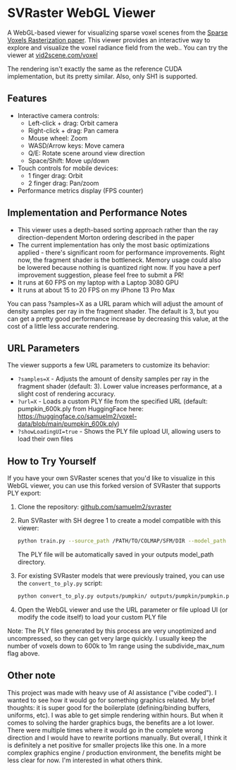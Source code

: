 # SVRaster WebGL Viewer

A WebGL-based viewer for visualizing sparse voxel scenes from the [Sparse Voxels Rasterization paper](https://svraster.github.io/). This viewer provides an interactive way to explore and visualize the voxel radiance field from the web.. You can try the viewer at [vid2scene.com/voxel](https://vid2scene.com/voxel)

The rendering isn't exactly the same as the reference CUDA implementation, but its pretty similar. Also, only SH1 is supported.

## Features

- Interactive camera controls:
  - Left-click + drag: Orbit camera
  - Right-click + drag: Pan camera
  - Mouse wheel: Zoom
  - WASD/Arrow keys: Move camera
  - Q/E: Rotate scene around view direction
  - Space/Shift: Move up/down
- Touch controls for mobile devices:
  - 1 finger drag: Orbit
  - 2 finger drag: Pan/zoom
- Performance metrics display (FPS counter)


## Implementation and Performance Notes

- This viewer uses a depth-based sorting approach rather than the ray direction-dependent Morton ordering described in the paper
- The current implementation has only the most basic optimizations applied - there's significant room for performance improvements. Right now, the fragment shader is the bottleneck. Memory usage could also be lowered because nothing is quantized right now. If you have a perf improvement suggestion, please feel free to submit a PR! 
- It runs at 60 FPS on my laptop with a Laptop 3080 GPU
- It runs at about 15 to 20 FPS on my iPhone 13 Pro Max


You can pass ?samples=X as a URL param which will adjust the amount of density samples per ray in the fragment shader. The default is 3, but you can get a pretty good performance increase by decreasing this value, at the cost of a little less accurate rendering.

## URL Parameters

The viewer supports a few URL parameters to customize its behavior:

- `?samples=X` - Adjusts the amount of density samples per ray in the fragment shader (default: 3). Lower value increases performance, at a slight cost of rendering accuracy.
- `?url=X` - Loads a custom PLY file from the specified URL (default: pumpkin_600k.ply from HuggingFace here: https://huggingface.co/samuelm2/voxel-data/blob/main/pumpkin_600k.ply)
- `?showLoadingUI=true` - Shows the PLY file upload UI, allowing users to load their own files

## How to Try Yourself

If you have your own SVRaster scenes that you'd like to visualize in this WebGL viewer, you can use this forked version of SVRaster that supports PLY export:

1. Clone the repository: [github.com/samuelm2/svraster](https://github.com/samuelm2/svraster)
2. Run SVRaster with SH degree 1 to create a model compatible with this viewer:
   ```bash
   python train.py --source_path /PATH/TO/COLMAP/SFM/DIR --model_path outputs/pumpkin/ --sh_degree 1 --sh_degree_init 1 --subdivide_max_num 600000
   ```
   The PLY file will be automatically saved in your outputs model_path directory.

3. For existing SVRaster models that were previously trained, you can use the `convert_to_ply.py` script:
   ```bash
   python convert_to_ply.py outputs/pumpkin/ outputs/pumpkin/pumpkin.ply
   ```

4. Open the WebGL viewer and use the URL parameter or file upload UI (or modify the code itself) to load your custom PLY file

Note: The PLY files generated by this process are very unoptimized and uncompressed, so they can get very large quickly. I usually keep the number of voxels down to 600k to 1m range using the subdivide_max_num flag above.

## Other note

This project was made with heavy use of AI assistance ("vibe coded"). I wanted to see how it would go for something graphics related. My brief thoughts: it is super good for the boilerplate (defining/binding buffers, uniforms, etc). I was able to get simple rendering within hours. But when it comes to solving the harder graphics bugs, the benefits are a lot lower. There were multiple times where it would go in the complete wrong direction and I would have to rewrite portions manually. But overall, I think it is definitely a net positive for smaller projects like this one. In a more complex graphics engine / production environment, the benefits might be less clear for now. I'm interested in what others think.